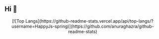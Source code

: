 ## Hi 👋

<p align="center">
[![Top Langs](https://github-readme-stats.vercel.app/api/top-langs/?username=HappyJs-spring)](https://github.com/anuraghazra/github-readme-stats)
</p>
<!--
**HappyJs-spring/HappyJs-spring** is a ✨ _special_ ✨ repository because its `README.md` (this file) appears on your GitHub profile.

Here are some ideas to get you started:

- 🔭 I’m currently working on ...
- 🌱 I’m currently learning ...
- 👯 I’m looking to collaborate on ...
- 🤔 I’m looking for help with ...
- 💬 Ask me about ...
- 📫 How to reach me: ...
- 😄 Pronouns: ...
- ⚡ Fun fact: ...
-->
